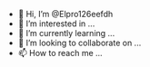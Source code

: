 - 👋 Hi, I’m @Elpro126eefdh
- 👀 I’m interested in ...
- 🌱 I’m currently learning ...
- 💞️ I’m looking to collaborate on ...
- 📫 How to reach me ...

<!---
Elpro126eefdh/Elpro126eefdh is a ✨ special ✨ repository because its `README.md` (this file) appears on your GitHub profile.
You can click the Preview link to take a look at your changes.
--->
